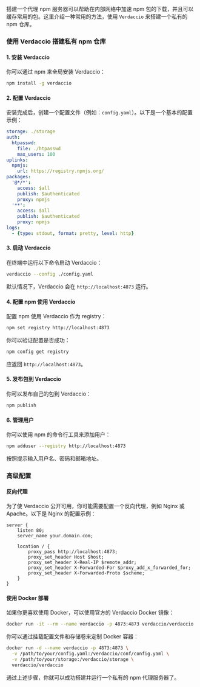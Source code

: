 搭建一个代理 npm 服务器可以帮助在内部网络中加速 npm 包的下载，并且可以缓存常用的包。这里介绍一种常用的方法，使用 `Verdaccio` 来搭建一个私有的 npm 仓库。

### 使用 Verdaccio 搭建私有 npm 仓库

#### 1. 安装 Verdaccio

你可以通过 npm 来全局安装 Verdaccio：

```bash
npm install -g verdaccio
```

#### 2. 配置 Verdaccio

安装完成后，创建一个配置文件（例如：`config.yaml`）。以下是一个基本的配置示例：

```yaml
storage: ./storage
auth:
  htpasswd:
    file: ./htpasswd
    max_users: 100
uplinks:
  npmjs:
    url: https://registry.npmjs.org/
packages:
  '@*/*':
    access: $all
    publish: $authenticated
    proxy: npmjs
  '**':
    access: $all
    publish: $authenticated
    proxy: npmjs
logs:
  - {type: stdout, format: pretty, level: http}
```

#### 3. 启动 Verdaccio

在终端中运行以下命令启动 Verdaccio：

```bash
verdaccio --config ./config.yaml
```

默认情况下，Verdaccio 会在 `http://localhost:4873` 运行。

#### 4. 配置 npm 使用 Verdaccio

配置 npm 使用 Verdaccio 作为 registry：

```bash
npm set registry http://localhost:4873
```

你可以验证配置是否成功：

```bash
npm config get registry
```

应返回 `http://localhost:4873`。

#### 5. 发布包到 Verdaccio

你可以发布自己的包到 Verdaccio：

```bash
npm publish
```

#### 6. 管理用户

你可以使用 npm 的命令行工具来添加用户：

```bash
npm adduser --registry http://localhost:4873
```

按照提示输入用户名、密码和邮箱地址。

### 高级配置

#### 反向代理

为了使 Verdaccio 公开可用，你可能需要配置一个反向代理，例如 Nginx 或 Apache。以下是 Nginx 的配置示例：

```nginx
server {
    listen 80;
    server_name your.domain.com;

    location / {
        proxy_pass http://localhost:4873;
        proxy_set_header Host $host;
        proxy_set_header X-Real-IP $remote_addr;
        proxy_set_header X-Forwarded-For $proxy_add_x_forwarded_for;
        proxy_set_header X-Forwarded-Proto $scheme;
    }
}
```

#### 使用 Docker 部署

如果你更喜欢使用 Docker，可以使用官方的 Verdaccio Docker 镜像：

```bash
docker run -it --rm --name verdaccio -p 4873:4873 verdaccio/verdaccio
```

你可以通过挂载配置文件和存储卷来定制 Docker 容器：

```bash
docker run -d --name verdaccio -p 4873:4873 \
  -v /path/to/your/config.yaml:/verdaccio/conf/config.yaml \
  -v /path/to/your/storage:/verdaccio/storage \
  verdaccio/verdaccio
```

通过上述步骤，你就可以成功搭建并运行一个私有的 npm 代理服务器了。
